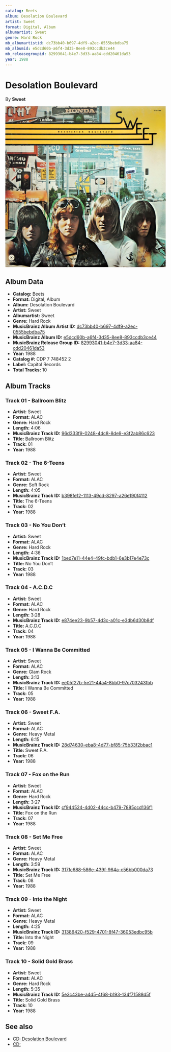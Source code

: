 ```yaml
---
catalog: Beets
album: Desolation Boulevard
artist: Sweet
format: Digital, Album
albumartist: Sweet
genre: Hard Rock
mb_albumartistid: dc73bb40-b697-4df9-a2ec-0555bebdba75
mb_albumid: e5dcd60b-a6f4-3d35-8ee8-893ccdb3ce44
mb_releasegroupid: 82993041-b4e7-3d33-aa84-cdd20461da53
year: 1988
---
```


# Desolation Boulevard

By **Sweet**

![](../../assets/beetscovers/Sweet-Desolation_Boulevard.jpg)

## Album Data

- **Catalog:** Beets
- **Format:** Digital, Album
- **Album:** Desolation Boulevard
- **Artist:** Sweet
- **Albumartist:** Sweet
- **Genre:** Hard Rock
- **MusicBrainz Album Artist ID:** [dc73bb40-b697-4df9-a2ec-0555bebdba75](https://musicbrainz.org/artist/dc73bb40-b697-4df9-a2ec-0555bebdba75)
- **MusicBrainz Album ID:** [e5dcd60b-a6f4-3d35-8ee8-893ccdb3ce44](https://musicbrainz.org/release/e5dcd60b-a6f4-3d35-8ee8-893ccdb3ce44)
- **MusicBrainz Release Group ID:** [82993041-b4e7-3d33-aa84-cdd20461da53](https://musicbrainz.org/release-group/82993041-b4e7-3d33-aa84-cdd20461da53)
- **Year:** 1988
- **Catalog #:** CDP 7 748452 2
- **Label:** Capitol Records
- **Total Tracks:** 10

## Album Tracks

### Track 01 - Ballroom Blitz

- **Artist:** Sweet
- **Format:** ALAC
- **Genre:** Hard Rock
- **Length:** 4:06
- **MusicBrainz Track ID:** [96d333f9-0248-4dc8-8de9-e3f2ab86c623](https://musicbrainz.org/recording/96d333f9-0248-4dc8-8de9-e3f2ab86c623)
- **Title:** Ballroom Blitz
- **Track:** 01
- **Year:** 1988

### Track 02 - The 6-Teens

- **Artist:** Sweet
- **Format:** ALAC
- **Genre:** Soft Rock
- **Length:** 4:05
- **MusicBrainz Track ID:** [b398fe12-1113-49cd-8297-a26e190f4112](https://musicbrainz.org/recording/b398fe12-1113-49cd-8297-a26e190f4112)
- **Title:** The 6-Teens
- **Track:** 02
- **Year:** 1988

### Track 03 - No You Don’t

- **Artist:** Sweet
- **Format:** ALAC
- **Genre:** Hard Rock
- **Length:** 4:36
- **MusicBrainz Track ID:** [1bed7e11-44e4-49fc-bdb1-6e3b17e4e73c](https://musicbrainz.org/recording/1bed7e11-44e4-49fc-bdb1-6e3b17e4e73c)
- **Title:** No You Don’t
- **Track:** 03
- **Year:** 1988

### Track 04 - A.C.D.C

- **Artist:** Sweet
- **Format:** ALAC
- **Genre:** Hard Rock
- **Length:** 3:28
- **MusicBrainz Track ID:** [e874ee23-9b57-4d3c-a01c-e3db6d30b8df](https://musicbrainz.org/recording/e874ee23-9b57-4d3c-a01c-e3db6d30b8df)
- **Title:** A.C.D.C
- **Track:** 04
- **Year:** 1988

### Track 05 - I Wanna Be Committed

- **Artist:** Sweet
- **Format:** ALAC
- **Genre:** Glam Rock
- **Length:** 3:13
- **MusicBrainz Track ID:** [ee05f27b-5e21-44a4-8bb0-97c703243fbb](https://musicbrainz.org/recording/ee05f27b-5e21-44a4-8bb0-97c703243fbb)
- **Title:** I Wanna Be Committed
- **Track:** 05
- **Year:** 1988

### Track 06 - Sweet F.A.

- **Artist:** Sweet
- **Format:** ALAC
- **Genre:** Heavy Metal
- **Length:** 6:15
- **MusicBrainz Track ID:** [28d74630-eba8-4d77-bf85-75b33f2bbac1](https://musicbrainz.org/recording/28d74630-eba8-4d77-bf85-75b33f2bbac1)
- **Title:** Sweet F.A.
- **Track:** 06
- **Year:** 1988

### Track 07 - Fox on the Run

- **Artist:** Sweet
- **Format:** ALAC
- **Genre:** Hard Rock
- **Length:** 3:27
- **MusicBrainz Track ID:** [cf944524-4d02-44cc-b479-7885ccd136f1](https://musicbrainz.org/recording/cf944524-4d02-44cc-b479-7885ccd136f1)
- **Title:** Fox on the Run
- **Track:** 07
- **Year:** 1988

### Track 08 - Set Me Free

- **Artist:** Sweet
- **Format:** ALAC
- **Genre:** Heavy Metal
- **Length:** 3:59
- **MusicBrainz Track ID:** [317fc688-586e-439f-964a-c56bb000da73](https://musicbrainz.org/recording/317fc688-586e-439f-964a-c56bb000da73)
- **Title:** Set Me Free
- **Track:** 08
- **Year:** 1988

### Track 09 - Into the Night

- **Artist:** Sweet
- **Format:** ALAC
- **Genre:** Heavy Metal
- **Length:** 4:25
- **MusicBrainz Track ID:** [31386420-f529-4701-8f47-36053edbc95b](https://musicbrainz.org/recording/31386420-f529-4701-8f47-36053edbc95b)
- **Title:** Into the Night
- **Track:** 09
- **Year:** 1988

### Track 10 - Solid Gold Brass

- **Artist:** Sweet
- **Format:** ALAC
- **Genre:** Hard Rock
- **Length:** 5:35
- **MusicBrainz Track ID:** [5e3c43be-a4d5-4f68-b193-134f71588d5f](https://musicbrainz.org/recording/5e3c43be-a4d5-4f68-b193-134f71588d5f)
- **Title:** Solid Gold Brass
- **Track:** 10
- **Year:** 1988


## See also

- [CD: Desolation Boulevard](../../CD/Sweet/Desolation_Boulevard.md)
- [CD: ](../../CD/Sweet/Sweet.md)

